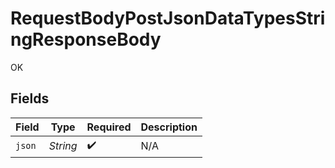 # RequestBodyPostJsonDataTypesStringResponseBody

OK


## Fields

| Field              | Type               | Required           | Description        |
| ------------------ | ------------------ | ------------------ | ------------------ |
| `json`             | *String*           | :heavy_check_mark: | N/A                |